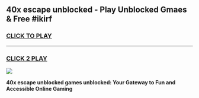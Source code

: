
## 40x escape unblocked - Play Unblocked Gmaes & Free #ikirf
<h3>
<a href="https://news.freeplayer.one?title=40x_escape_unblocked&ref=03M">CLICK TO PLAY</a></h3>
<hr>

<h3>
<a href="https://news.freeplayer.one?title=40x_escape_unblocked&ref=03M">CLICK 2 PLAY</a>
  
</h3>

<a href="https://news.freeplayer.one?title=40x_escape_unblocked&ref=03M"><img src="https://clearcache.store/games.png"></a>


**40x escape unblocked games unblocked: Your Gateway to Fun and Accessible Online Gaming**
